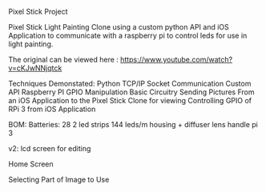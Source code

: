 Pixel Stick Project

Pixel Stick Light Painting Clone using a custom python API and iOS Application to communicate with a raspberry pi to control leds for use in light painting.

The original can be viewed here : https://www.youtube.com/watch?v=cKJwNNjqtck

Techniques Demonstated:
Python TCP/IP Socket Communication
Custom API
Raspberry PI GPIO Manipulation
Basic Circuitry
Sending Pictures From an iOS Application to the Pixel Stick Clone for viewing
Controlling GPIO of RPi 3 from iOS Application


BOM:
Batteries: 28
2 led strips 144 leds/m
housing + diffuser lens
handle
pi 3

v2:
lcd screen for editing

Home Screen

Selecting Part of Image to Use




